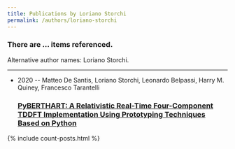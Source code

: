```yaml
---
title: Publications by Loriano Storchi
permalink: /authors/loriano-storchi
---
```


<h3 id="number-posts">There are ... items referenced.</h3>
<p id='info-authors'>Alternative author names: Loriano Storchi.</p>
<hr />
<ul class="post-list">
<li><span class='post-meta'>2020 -- Matteo De Santis, Loriano Storchi, Leonardo Belpassi, Harry M. Quiney, Francesco Tarantelli</span><h3><a class='post-link' href="{{ site.baseurl }}/pyberthart-a-relativistic-real-time-four-component-tddft-implementation-using-prototyping-techniques-based-on-python">PyBERTHART: A Relativistic Real-Time Four-Component TDDFT Implementation Using Prototyping Techniques Based on Python</a></h3></li>

</ul>
{% include count-posts.html %}
